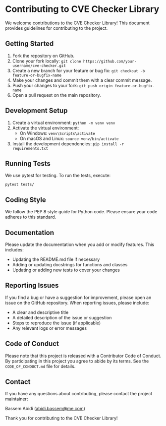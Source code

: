 # Contributing to CVE Checker Library

We welcome contributions to the CVE Checker Library! This document provides guidelines for contributing to the project.

## Getting Started

1. Fork the repository on GitHub.
2. Clone your fork locally: `git clone https://github.com/your-username/cve-checker.git`
3. Create a new branch for your feature or bug fix: `git checkout -b feature-or-bugfix-name`
4. Make your changes and commit them with a clear commit message.
5. Push your changes to your fork: `git push origin feature-or-bugfix-name`
6. Open a pull request on the main repository.

## Development Setup

1. Create a virtual environment: `python -m venv venv`
2. Activate the virtual environment:
   - On Windows: `venv\Scripts\activate`
   - On macOS and Linux: `source venv/bin/activate`
3. Install the development dependencies: `pip install -r requirements.txt`

## Running Tests

We use pytest for testing. To run the tests, execute:

```
pytest tests/
```

## Coding Style

We follow the PEP 8 style guide for Python code. Please ensure your code adheres to this standard.

## Documentation

Please update the documentation when you add or modify features. This includes:

- Updating the README.md file if necessary
- Adding or updating docstrings for functions and classes
- Updating or adding new tests to cover your changes

## Reporting Issues

If you find a bug or have a suggestion for improvement, please open an issue on the GitHub repository. When reporting issues, please include:

- A clear and descriptive title
- A detailed description of the issue or suggestion
- Steps to reproduce the issue (if applicable)
- Any relevant logs or error messages

## Code of Conduct

Please note that this project is released with a Contributor Code of Conduct. By participating in this project you agree to abide by its terms. See the `CODE_OF_CONDUCT.md` file for details.

## Contact

If you have any questions about contributing, please contact the project maintainer:

Bassem Abidi (abidi.bassem@me.com)

Thank you for contributing to the CVE Checker Library!
